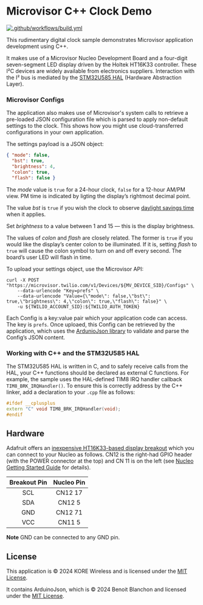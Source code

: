# Microvisor C++ Clock Demo

[![.github/workflows/build.yml](https://github.com/korewireless/Microvisor-Demo-Clock/actions/workflows/build.yml/badge.svg)](https://github.com/korewireless/Microvisor-Demo-Clock/actions/workflows/build.yml)

This rudimentary digital clock sample demonstrates Microvisor application development using C++.

It makes use of a Microvisor Nucleo Development Board and a four-digit seven-segment LED display driven by the Holtek HT16K33 controller. These I&sup2;C devices are widely available from electronics suppliers. Interaction with the I&sup2; bus is mediated by the [STM32U585 HAL](#working-with-c-and-the-stm32u585-hal) (Hardware Abstraction Layer).

### Microvisor Configs

The application also makes use of Microvisor's system calls to retrieve a pre-loaded JSON configuration file which is parsed to apply non-default settings to the clock. This shows how you might use cloud-transferred configurations in your own application.

The settings payload is a JSON object:

```json
{ "mode": false,
  "bst": true,
  "brightness": 4,
  "colon": true,
  "flash": false }
```

The *mode* value is `true` for a 24-hour clock, `false` for a 12-hour AM/PM view. PM time is indicated by ligting the display’s rightmost decimal point.

The value *bst* is `true` if you wish the clock to observe [daylight savings time]() when it applies.

Set *brightness* to a value between 1 and 15 — this is the display brightness.

The values of *colon* and *flash* are closely related. The former is `true` if you would like the display’s center colon to be illuminated. If it is, setting *flash* to `true` will cause the colon symbol to turn on and off every second. The board’s user LED will flash in time.

To upload your settings object, use the Microvisor API:

```shell
curl -X POST "https://microvisor.twilio.com/v1/Devices/${MV_DEVICE_SID}/Configs" \
    --data-urlencode "Key=prefs" \
    --data-urlencode "Value={\"mode\": false,\"bst\": true,\"brightness\": 4,\"colon\": true,\"flash\": false}" \
    -u ${TWILIO_ACCOUNT_SID}:${TWILIO_AUTH_TOKEN}
```

Each Config is a key:value pair which your application code can access. The key is `prefs`. Once uploaed, this Config can be retrieved by the application, which uses the [ArdunioJson library](https://arduinojson.org/) to validate and parse the Config’s JSON content.

### Working with C++ and the STM32U585 HAL

The STM32U585 HAL is written in C, and to safely receive calls from the HAL, your C++ functions should be declared as external C functions. For example, the sample uses the HAL-defined TIM8 IRQ handler callback `TIM8_BRK_IRQHandler()`. To ensure this is correctly address by the C++ linker, add a declaration to your `.cpp` file as follows:

```c++
#ifdef __cplusplus
extern "C" void TIM8_BRK_IRQHandler(void);
#endif
```

## Hardware

Adafruit offers an [inexpensive HT16K33-based display breakout](https://www.adafruit.com/product/878) which you can connect to your Nucleo as follows. CN12 is the right-had GPIO header (with the POWER connector at the top) and CN 11 is on the left (see [Nucleo Getting Started Guide](https://www.twilio.com/docs/iot/microvisor/get-started-with-microvisor#get-to-know-your-board) for details).

| Breakout Pin | Nucleo Pin |
| :--: | :--: |
| SCL | CN12 17 |
| SDA | CN12 5 |
| GND | CN12 71 |
| VCC | CN11 5 |

**Note** GND can be connected to any GND pin.

## License

This application is © 2024 KORE Wireless and is licensed under the [MIT License](.LICENSE.md).

It contains ArduinoJson, which is © 2024 Benoit Blanchon and licensed under the [MIT License](.LICENSE.md).
